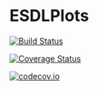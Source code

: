 # ESDLPlots

[![Build Status](https://travis-ci.org/meggart/ESDLPlots.jl.svg?branch=master)](https://travis-ci.org/meggart/ESDLPlots.jl)

[![Coverage Status](https://coveralls.io/repos/meggart/ESDLPlots.jl/badge.svg?branch=master&service=github)](https://coveralls.io/github/meggart/ESDLPlots.jl?branch=master)

[![codecov.io](http://codecov.io/github/meggart/ESDLPlots.jl/coverage.svg?branch=master)](http://codecov.io/github/meggart/ESDLPlots.jl?branch=master)
